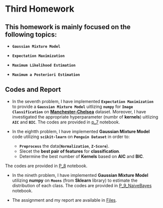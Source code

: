 # Third Homework

## This homework is mainly focused on the following topics:

* **`Gaussian Mixture Model`**

* **`Expectation Maximization`**

* **`Maximum Likelihood Estimation`**

* **`Maximum a Posteriori Estimation`**


## Codes and Report

* In the seventh problem, I have implemented **`Expectation Maximization`** to provide a **`Gaussian Mixture Model`** uitlizing **`numpy`** for **`Image Classification`** on [**Manchester-Chelsea**](https://github.com/ARokni/Machine-Learning/blob/main/Homework/2/Problem%207/nyc_cyclist_counts.csv) dataset. Moreover, I have investigated the appropriate hyperparameter (numbr of **kernels**) uitlizing **`AIC`** and **`BIC`**. The codes are provided in [p_7]() notebook.


* In the eightth problem, I have implemented **Gaussian Mixture Model** code utilizing **`scikit-learn`** on **`Penguin Dataset`** in order to:

    - **`Preprocess`** the data(**`Normalization`**, **`Z-Score`**).
    - Slecet the **best pair of features** for **classification**.
    - Determine the best number of **Kernels** based on **AIC** and **BIC**.

The codes are provided in [P_8]() notebook.

* In the nineth problem, I have implemented **Gaussian Mixture Model** utilizing **numpy** on **`Moons`** (from **Sklearn** library) to estimate the distribution of each class. The codes are provided in [P_9_NaiveBayes](https://github.com/ARokni/Machine-Learning/blob/main/Homework/2/Problem%209/P_9_NaiveBayes.py) notebook.


* The assignment and my report are available in [Files](https://github.com/ARokni/Machine-Learning/tree/main/Homework/2/Files).